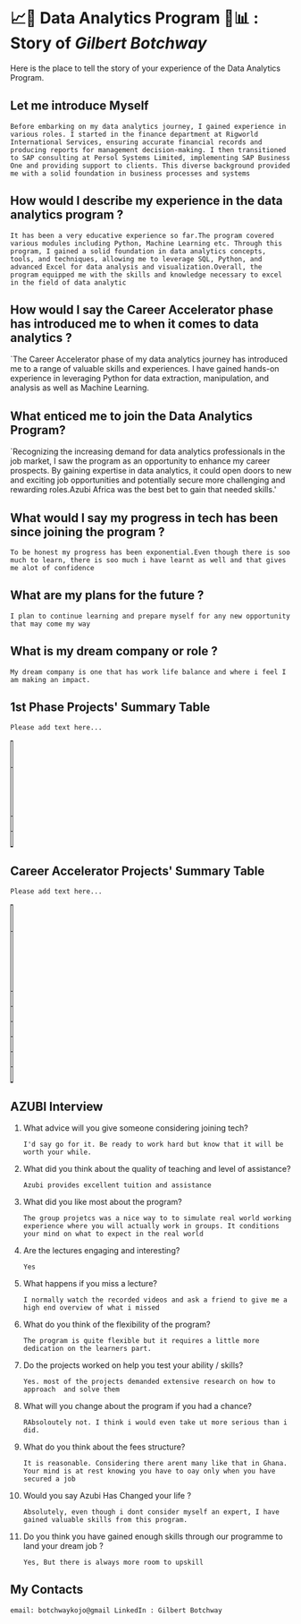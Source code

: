 # 📈🧪 Data Analytics Program 🧠📊 : Story of *Gilbert Botchway*
Here is the place to tell the story of your experience of the Data Analytics Program.

## Let me introduce Myself
`Before embarking on my data analytics journey, I gained experience in various roles. I started in the finance department at Rigworld International Services, ensuring accurate financial records and producing reports for management decision-making. I then transitioned to SAP consulting at Persol Systems Limited, implementing SAP Business One and providing support to clients. This diverse background provided me with a solid foundation in business processes and systems`

## How would I describe my experience in the data analytics program ? 
`It has been a very educative experience so far.The program covered various modules including Python, Machine Learning etc. Through this program, I gained a solid foundation in data analytics concepts, tools, and techniques, allowing me to leverage SQL, Python, and advanced Excel for data analysis and visualization.Overall, the program equipped me with the skills and knowledge necessary to excel in the field of data analytic `

## How would I say the Career Accelerator phase has introduced me to when it comes to data analytics ? 
`The Career Accelerator phase of my data analytics journey has introduced me to a range of valuable skills and experiences. I have gained hands-on experience in leveraging Python for data extraction, manipulation, and analysis as well as Machine Learning.

## What enticed me to join the Data Analytics Program?
`Recognizing the increasing demand for data analytics professionals in the job market, I saw the program as an opportunity to enhance my career prospects. By gaining expertise in data analytics, it could open doors to new and exciting job opportunities and potentially secure more challenging and rewarding roles.Azubi Africa was the best bet to gain that needed skills.'

## What would I say my progress in tech has been since joining the program ? 
`To be honest my progress has been exponential.Even though there is soo much to learn, there is soo much i have learnt as well and that gives me alot of confidence`

## What are my plans for the future ?
`I plan to continue learning and prepare myself for any new opportunity that may come my way`

## What is my dream company or role ?
`My dream company is one that has work life balance and where i feel I am making an impact.`

## 1st Phase Projects' Summary Table
`Please add text here...`
<table style="width: 1%;" border="1" cellpadding="1">
<tbody>
<tr>
<td>#</td>
<td>Project's Name</td>
<td>Description</td>
<td>Additional</td>
</tr>

<tr>
<td>1</td>
<td> </td>
<td>Add the project description here...</td>
<td>Add any additional info here...</td>
</tr>

<tr>
<td>2</td>
<td> </td>
<td> </td>
<td> </td>
</tr>

<tr>
<td>3</td>
<td> </td>
<td> </td>
<td> </td>
</tr>

</tbody>
</table>

## Career Accelerator Projects' Summary Table
`Please add text here...`
<table style="width: 1%;" border="1" cellpadding="1">
<tbody>
<tr>
<td>#</td>
<td>Project's Name</td>
<td>Description</td>
<td>Article</td>
<td>Deployed App</td>
<td>App Repository</td>
<td>Dev Repository</td>
</tr>

<tr>
<td>1</td>
<td> </td>
<td>Add the project description here...</td>
<td>Add the article link here...</td>
<td>Add the deployed app link here...</td>
<td>Add the app repository link here...</td>
<td>Add the development repository link here...</td>
</tr>

<tr>
<td>2</td>
<td> </td>
<td> </td>
<td> </td>
<td> </td>
<td> </td>
<td> </td>
</tr>

<tr>
<td>3</td>
<td> </td>
<td> </td>
<td> </td>
<td> </td>
<td> </td>
<td> </td>
</tr>

<tr>
<td>4</td>
<td> </td>
<td> </td>
<td> </td>
<td> </td>
<td> </td>
<td> </td>
</tr>

<tr>
<td>5</td>
<td> </td>
<td> </td>
<td> </td>
<td> </td>
<td> </td>
<td> </td>
</tr>

<tr>
<td>6</td>
<td> </td>
<td> </td>
<td> </td>
<td> </td>
<td> </td>
<td> </td>
</tr>

<tr>
<td>Capstsone</td>
<td> </td>
<td> </td>
<td> </td>
<td> </td>
<td> </td>
<td> </td>
</tr>

</tbody>
</table>

## AZUBI Interview 
1. What advice will you give someone considering joining tech? 

    `I'd say go for it. Be ready to work hard but know that it will be worth your while.`

1. What did you think about the quality of teaching and level of assistance? 

    `Azubi provides excellent tuition and assistance`

1. What did you like most about the program? 

    `The group projetcs was a nice way to to simulate real world working experience where you will actually work in groups. It conditions your mind on what to expect in the real world`

1. Are the lectures engaging and interesting? 

    `Yes`

1. What happens if you miss a lecture? 

    `I normally watch the recorded videos and ask a friend to give me a high end overview of what i missed`

1. What do you think of the flexibility of the program? 

    `The program is quite flexible but it requires a little more dedication on the learners part.`

1. Do the projects worked on help you test your ability / skills? 

    `Yes. most of the projects demanded extensive research on how to approach  and solve them`

1. What will you change about the program if you had a chance? 

    `RAbsoloutely not. I think i would even take ut more serious than i did.`

1. What do you think about the fees structure? 

    `It is reasonable. Considering there arent many like that in Ghana. Your mind is at rest knowing you have to oay only when you have secured a job`

1. Would you say Azubi Has Changed your life ? 

    `Absolutely, even though i dont consider myself an expert, I have gained valuable skills from this program.`

1. Do you think you have gained enough skills through our programme to land your dream job ? 

    `Yes, But there is always more room to upskill`


## My Contacts
`email: botchwaykojo@gmail
LinkedIn : Gilbert Botchway`
